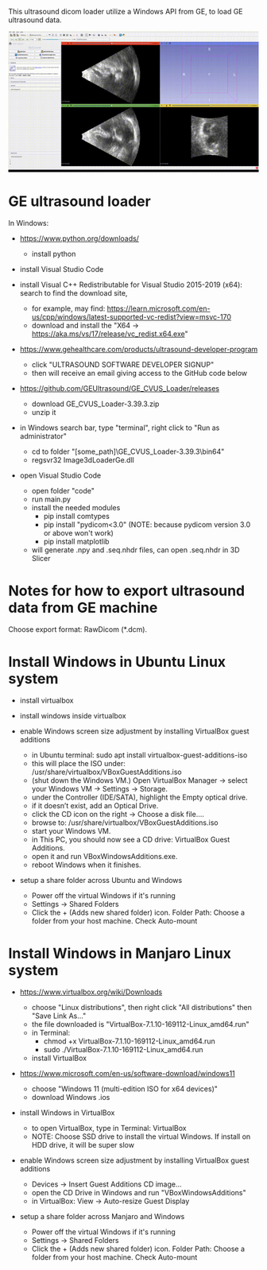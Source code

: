 This ultrasound dicom loader utilize a Windows API from GE, to load GE ultrasound data. 

![Demo](GE_ultradound_data_loaded_in_3D_Slicer.gif)  

# GE ultrasound loader
In Windows:

- https://www.python.org/downloads/
  - install python

- install Visual Studio Code

- install Visual C++ Redistributable for Visual Studio 2015-2019 (x64): search to find the download site,
  - for example, may find: https://learn.microsoft.com/en-us/cpp/windows/latest-supported-vc-redist?view=msvc-170
  - download and install the "X64 -> https://aka.ms/vs/17/release/vc_redist.x64.exe"

- https://www.gehealthcare.com/products/ultrasound-developer-program
  - click "ULTRASOUND SOFTWARE DEVELOPER SIGNUP"
  - then will receive an email giving access to the GitHub code below
- https://github.com/GEUltrasound/GE_CVUS_Loader/releases
  - download GE_CVUS_Loader-3.39.3.zip 
  - unzip it

- in Windows search bar, type "terminal", right click to "Run as administrator"
  - cd to folder "[some_path]\GE_CVUS_Loader-3.39.3\bin64"
  - regsvr32 Image3dLoaderGe.dll

- open Visual Studio Code
  - open folder "code"
  - run main.py 
  - install the needed modules
    - pip install comtypes
    - pip install "pydicom<3.0" (NOTE: because pydicom version 3.0 or above won't work)
    - pip install matplotlib
  - will generate .npy and .seq.nhdr files, can open .seq.nhdr in 3D Slicer

# Notes for how to export ultrasound data from GE machine
Choose export format: RawDicom (*.dcm).

# Install Windows in Ubuntu Linux system  
- install virtualbox
- install windows inside virtualbox

- enable Windows screen size adjustment by installing VirtualBox guest additions
  - in Ubuntu terminal: sudo apt install virtualbox-guest-additions-iso
  - this will place the ISO under: /usr/share/virtualbox/VBoxGuestAdditions.iso
  - (shut down the Windows VM.) Open VirtualBox Manager -> select your Windows VM -> Settings -> Storage.
  - under the Controller (IDE/SATA), highlight the Empty optical drive.
  - if it doesn’t exist, add an Optical Drive.
  - click the CD icon on the right -> Choose a disk file….
  - browse to: /usr/share/virtualbox/VBoxGuestAdditions.iso
  - start your Windows VM.
  - in This PC, you should now see a CD drive: VirtualBox Guest Additions.
  - open it and run VBoxWindowsAdditions.exe.
  - reboot Windows when it finishes.

- setup a share folder across Ubuntu and Windows
  - Power off the virtual Windows if it's running
  - Settings -> Shared Folders
  - Click the + (Adds new shared folder) icon. Folder Path: Choose a folder from your host machine. Check Auto-mount

# Install Windows in Manjaro Linux system

- https://www.virtualbox.org/wiki/Downloads
    - choose "Linux distributions", then right click "All distributions" then "Save Link As..."
    - the file downloaded is "VirtualBox-7.1.10-169112-Linux_amd64.run"
  - in Terminal:
    - chmod +x VirtualBox-7.1.10-169112-Linux_amd64.run
    - sudo ./VirtualBox-7.1.10-169112-Linux_amd64.run
  - install VirtualBox

- https://www.microsoft.com/en-us/software-download/windows11
  - choose "Windows 11 (multi-edition ISO for x64 devices)"
  - download Windows .ios

- install Windows in VirtualBox
  - to open VirtualBox, type in Terminal: VirtualBox
  - NOTE: Choose SSD drive to install the virtual Windows. If install on HDD drive, it will be super slow

- enable Windows screen size adjustment by installing VirtualBox guest additions
  - Devices -> Insert Guest Additions CD image...
  - open the CD Drive in Windows and run "VBoxWindowsAdditions"
  - in VirtualBox: View -> Auto-resize Guest Display

- setup a share folder across Manjaro and Windows
  - Power off the virtual Windows if it's running
  - Settings -> Shared Folders
  - Click the + (Adds new shared folder) icon. Folder Path: Choose a folder from your host machine. Check Auto-mount
